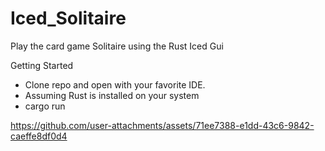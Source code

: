 # Iced_Solitaire
Play the card game Solitaire using the Rust Iced Gui

Getting Started
* Clone repo and open with your favorite IDE.
* Assuming Rust is installed on your system
* cargo run


https://github.com/user-attachments/assets/71ee7388-e1dd-43c6-9842-caeffe8df0d4

